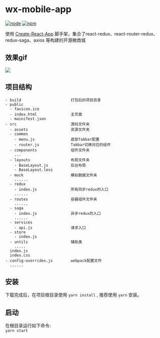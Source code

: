 
# wx-mobile-app

[![node](https://img.shields.io/badge/node-%3E%3D7.9.0-blue.svg)]()
[![npm](https://img.shields.io/badge/npm-%3E%3D4.2.0-green.svg)]()

使用 [Create-React-App](https://github.com/facebook/create-react-app) 脚手架，集合了react-redux、react-router-redux、redux-saga、axios 等构建的开源微商城


## 效果gif

![](https://github.com/pythonsir/wx-mobile-app/blob/master/screenshot.gif)

## 项目结构

```
- build                      打包后的项目目录
- public
  - favicon.ico
  - index.html               主页面
  - mainifest.json
- src                        源码文件夹
  - assets                   资源文件夹
  - common
    - menu.js                底部Tabbar配置
    - router.js              Tabbar切换对应的组件
  - components               组件文件夹
    ...
  - layouts                  布局文件夹
    - BaseLayout.js          后台布局
    - BaseLayout.less
  - mock                     模拟数据文件夹
    ......
  - redux
    - index.js               所有同步redux的入口
    ......                   
  - routes                   容器组件文件夹
    ......
  - saga                     
    - index.js               异步redux的入口
    ......
  - services
    - api.js                 请求入口
  - store
    - index.js
  - untils                   辅助类
    .....
  index.js
  index.css
- config-overrides.js        webpack配置文件
  ......
```


## 安装
下载完成后，在项目根目录使用 `yarn install` , 推荐使用 `yarn` 安装。
## 启动
在根目录运行如下命令:  
`yarn start`


